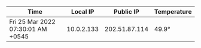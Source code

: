 | Time     | Local IP | Public IP | Temperature |
| ----------- | ----------- | ----------- | ----------- |
| Fri 25 Mar 2022 07:30:01 AM +0545      | 10.0.2.133     | 202.51.87.114  | 49.9° |
